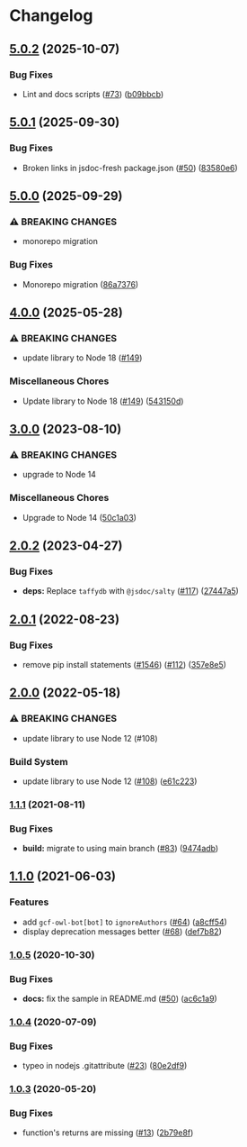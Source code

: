 # Changelog

## [5.0.2](https://github.com/googleapis/google-cloud-node-core/compare/jsdoc-fresh-v5.0.1...jsdoc-fresh-v5.0.2) (2025-10-07)


### Bug Fixes

* Lint and docs scripts ([#73](https://github.com/googleapis/google-cloud-node-core/issues/73)) ([b09bbcb](https://github.com/googleapis/google-cloud-node-core/commit/b09bbcbcc0846553443366998a9b174442d98cbd))

## [5.0.1](https://github.com/googleapis/google-cloud-node-core/compare/jsdoc-fresh-v5.0.0...jsdoc-fresh-v5.0.1) (2025-09-30)


### Bug Fixes

* Broken links in jsdoc-fresh package.json ([#50](https://github.com/googleapis/google-cloud-node-core/issues/50)) ([83580e6](https://github.com/googleapis/google-cloud-node-core/commit/83580e6eb7d2d295339cfbe24ed220bc22a101ea))

## [5.0.0](https://github.com/googleapis/google-cloud-node-core/compare/jsdoc-fresh-v4.0.0...jsdoc-fresh-v5.0.0) (2025-09-29)


### ⚠ BREAKING CHANGES

* monorepo migration

### Bug Fixes

* Monorepo migration ([86a7376](https://github.com/googleapis/google-cloud-node-core/commit/86a7376da60852dae8eacf9ca97a6d302b6b7eb4))

## [4.0.0](https://github.com/googleapis/jsdoc-fresh/compare/v3.0.0...v4.0.0) (2025-05-28)


### ⚠ BREAKING CHANGES

* update library to Node 18 ([#149](https://github.com/googleapis/jsdoc-fresh/issues/149))

### Miscellaneous Chores

* Update library to Node 18 ([#149](https://github.com/googleapis/jsdoc-fresh/issues/149)) ([543150d](https://github.com/googleapis/jsdoc-fresh/commit/543150d6479302b141b25f5643e7b26cdcd74a3f))

## [3.0.0](https://github.com/googleapis/jsdoc-fresh/compare/v2.0.2...v3.0.0) (2023-08-10)


### ⚠ BREAKING CHANGES

* upgrade to Node 14

### Miscellaneous Chores

* Upgrade to Node 14 ([50c1a03](https://github.com/googleapis/jsdoc-fresh/commit/50c1a0328a2ff7b1940989b6818366535f1c47a2))

## [2.0.2](https://github.com/googleapis/jsdoc-fresh/compare/v2.0.1...v2.0.2) (2023-04-27)


### Bug Fixes

* **deps:** Replace `taffydb` with `@jsdoc/salty` ([#117](https://github.com/googleapis/jsdoc-fresh/issues/117)) ([27447a5](https://github.com/googleapis/jsdoc-fresh/commit/27447a52140b8399f93089aec9b83aa523f10cce))

## [2.0.1](https://github.com/googleapis/jsdoc-fresh/compare/v2.0.0...v2.0.1) (2022-08-23)


### Bug Fixes

* remove pip install statements ([#1546](https://github.com/googleapis/jsdoc-fresh/issues/1546)) ([#112](https://github.com/googleapis/jsdoc-fresh/issues/112)) ([357e8e5](https://github.com/googleapis/jsdoc-fresh/commit/357e8e54b34dc84f2f89d766e148eb0f0927d005))

## [2.0.0](https://github.com/googleapis/jsdoc-fresh/compare/v1.1.1...v2.0.0) (2022-05-18)


### ⚠ BREAKING CHANGES

* update library to use Node 12 (#108)

### Build System

* update library to use Node 12 ([#108](https://github.com/googleapis/jsdoc-fresh/issues/108)) ([e61c223](https://github.com/googleapis/jsdoc-fresh/commit/e61c2238db8900e339e5fe7fb8aea09642290182))

### [1.1.1](https://www.github.com/googleapis/jsdoc-fresh/compare/v1.1.0...v1.1.1) (2021-08-11)


### Bug Fixes

* **build:** migrate to using main branch ([#83](https://www.github.com/googleapis/jsdoc-fresh/issues/83)) ([9474adb](https://www.github.com/googleapis/jsdoc-fresh/commit/9474adbf0d559d319ff207397ba2be6b557999ac))

## [1.1.0](https://www.github.com/googleapis/jsdoc-fresh/compare/v1.0.5...v1.1.0) (2021-06-03)


### Features

* add `gcf-owl-bot[bot]` to `ignoreAuthors` ([#64](https://www.github.com/googleapis/jsdoc-fresh/issues/64)) ([a8cff54](https://www.github.com/googleapis/jsdoc-fresh/commit/a8cff5437116ceb7f25ceae26e1033587cd3ea0e))
* display deprecation messages better ([#68](https://www.github.com/googleapis/jsdoc-fresh/issues/68)) ([def7b82](https://www.github.com/googleapis/jsdoc-fresh/commit/def7b8280e52a943c519ac44b8534afa0b49a711))

### [1.0.5](https://www.github.com/googleapis/jsdoc-fresh/compare/v1.0.4...v1.0.5) (2020-10-30)


### Bug Fixes

* **docs:** fix the sample in README.md ([#50](https://www.github.com/googleapis/jsdoc-fresh/issues/50)) ([ac6c1a9](https://www.github.com/googleapis/jsdoc-fresh/commit/ac6c1a9a4181b59c803c7cdc49614ccbe2348318))

### [1.0.4](https://www.github.com/googleapis/jsdoc-fresh/compare/v1.0.3...v1.0.4) (2020-07-09)


### Bug Fixes

* typeo in nodejs .gitattribute ([#23](https://www.github.com/googleapis/jsdoc-fresh/issues/23)) ([80e2df9](https://www.github.com/googleapis/jsdoc-fresh/commit/80e2df993ee5f674a1e9856b306eb23ca75fdbdc))

### [1.0.3](https://www.github.com/googleapis/jsdoc-fresh/compare/v1.0.2...v1.0.3) (2020-05-20)


### Bug Fixes

* function's returns are missing ([#13](https://www.github.com/googleapis/jsdoc-fresh/issues/13)) ([2b79e8f](https://www.github.com/googleapis/jsdoc-fresh/commit/2b79e8f610c67749d8b844085f48592c82e4ed3a))
